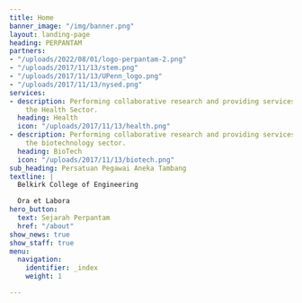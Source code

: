 ```yaml
---
title: Home
banner_image: "/img/banner.png"
layout: landing-page
heading: PERPANTAM
partners:
- "/uploads/2022/08/01/logo-perpantam-2.png"
- "/uploads/2017/11/13/stem.png"
- "/uploads/2017/11/13/UPenn_logo.png"
- "/uploads/2017/11/13/nysed.png"
services:
- description: Performing collaborative research and providing services to support
    the Health Sector.
  heading: Health
  icon: "/uploads/2017/11/13/health.png"
- description: Performing collaborative research and providing services to support
    the biotechnology sector.
  heading: BioTech
  icon: "/uploads/2017/11/13/biotech.png"
sub_heading: Persatuan Pegawai Aneka Tambang
textline: |
  Belkirk College of Engineering

  Ora et Labora
hero_button:
  text: Sejarah Perpantam
  href: "/about"
show_news: true
show_staff: true
menu:
  navigation:
    identifier: _index
    weight: 1

---
```

